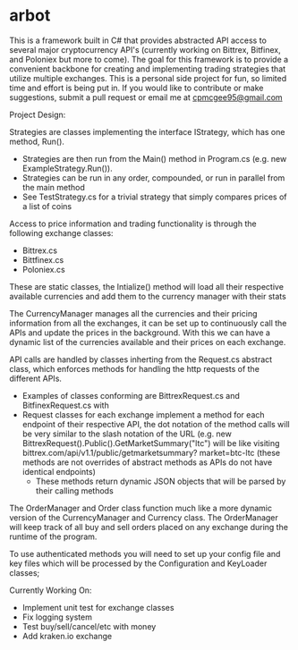 # arbot 
This is a framework built in C# that provides abstracted API access to several major cryptocurrency API's (currently working on Bittrex, Bitfinex, and Poloniex but more to come). The goal for this framework is to provide a convenient backbone for creating and implementing trading strategies that utilize multiple exchanges. This is a personal side project for fun, so limited time and effort is being put in. If you would like to contribute or make suggestions, submit a pull request or email me at cpmcgee95@gmail.com


Project Design:

Strategies are classes implementing the interface IStrategy, which has one method, Run(). 
  - Strategies are then run from the Main() method in Program.cs (e.g. new ExampleStrategy.Run()).
  - Strategies can be run in any order, compounded, or run in parallel from the main method
  - See TestStrategy.cs for a trivial strategy that simply compares prices of a list of coins

Access to price information and trading functionality is through the following exchange classes:
  - Bittrex.cs
  - Bittfinex.cs
  - Poloniex.cs
   
These are static classes, the Intialize() method will load all their respective available currencies and add them to the currency manager with their stats

The CurrencyManager manages all the currencies and their pricing information from all the exchanges, it can be set up to continuously call the APIs and update the prices in the background. With this we can have a dynamic list of the currencies available and their prices on each exchange.

API calls are handled by classes inherting from the Request.cs abstract class, which enforces methods for handling the http requests of the different APIs. 
  - Examples of classes conforming are BittrexRequest.cs and BitfinexRequest.cs with
  - Request classes for each exchange implement a method for each endpoint of their respective API, the dot notation of the       method calls will be very similar to the slash notation of the URL (e.g. new                                                   BittrexRequest().Public().GetMarketSummary("ltc") will be like visiting bittrex.com/api/v1.1/public/getmarketsummary?    market=btc-ltc (these methods are not overrides of abstract methods as APIs do not have identical endpoints)
    - These methods return dynamic JSON objects that will be parsed by their calling methods

The OrderManager and Order class function much like a more dynamic version of the CurrencyManager and Currency class. The OrderManager will keep track of all buy and sell orders placed on any exchange during the runtime of the program.
 
To use authenticated methods you will need to set up your config file and key files which will be processed by the Configuration and KeyLoader classes;


Currently Working On:
  - Implement unit test for exchange classes
  - Fix logging system
  - Test buy/sell/cancel/etc with money
  - Add kraken.io exchange
 
